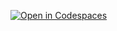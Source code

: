 [![Open in Codespaces](https://classroom.github.com/assets/launch-codespace-f4981d0f882b2a3f0472912d15f9806d57e124e0fc890972558857b51b24a6f9.svg)](https://classroom.github.com/open-in-codespaces?assignment_repo_id=10175827)
